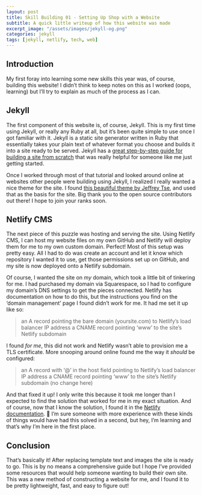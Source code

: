 ```yaml
---
layout: post
title: Skill Building 01 - Setting Up Shop with a Website
subtitle: A quick little writeup of how this website was made 
excerpt_image: "/assets/images/jekyll-og.png"
categories: jekyll
tags: [jekyll, netlify, tech, web]
---
```


## Introduction

My first foray into learning some new skills this year was, of course, building this website! I didn’t think to keep notes on this as I worked (oops, learning) but I’ll try to explain as much of the process as I can.

## Jekyll

The first component of this website is, of course, Jekyll. This is my first time using Jekyll, or really any Ruby at all, but it’s been quite simple to use once I got familiar with it. Jekyll is a static site generator written in Ruby that essentially takes your plain text of whatever format you choose and builds it into a site ready to be served. Jekyll has a [great step-by-step guide for building a site from scratch](https://jekyllrb.com/docs/step-by-step/01-setup/) that was really helpful for someone like me just getting started. 

Once I worked through most of that tutorial and looked around online at websites other people were building using Jekyll, I realized I really wanted a nice theme for the site. I found [this beautiful theme by Jeffrey Tse](https://github.com/jeffreytse/jekyll-theme-yat), and used that as the basis for the site. Big thank you to the open source contributors out there! I hope to join your ranks soon. 

## Netlify CMS

The next piece of this puzzle was hosting and serving the site. Using Netlify CMS, I can host my website files on my own GitHub and Netlify will deploy them for me to my own custom domain. Perfect! Most of this setup was pretty easy. All I had to do was create an account and let it know which repository I wanted it to use, get those permissions set up on GitHub, and my site is now deployed onto a Netlify subdomain.

Of course, I wanted the site on *my* domain, which took a little bit of tinkering for me. I had purchased my domain via Squarespace, so I had to configure my domain’s DNS settings to get the pieces connected. Netlify has documentation on how to do this, but the instructions you find on the ‘domain management’ page I found didn’t work for me. It had me set it up like so:

>an A record pointing the bare domain (yoursite.com) to Netlify’s load balancer IP address
>a CNAME record pointing ‘www’ to the site’s Netlify subdomain

I found *for me*, this did not work and Netlify wasn’t able to provision me a TLS certificate. More snooping around online found me the way it *should* be configured:

>an A record with ‘@’ in the host field pointing to Netlify’s load balancer IP address
>a CNAME record pointing ‘www’ to the site’s Netlify subdomain (no change here)

And that fixed it up! I only write this because it took me longer than I expected to find the solution that worked for me in my exact situation. And of course, now that I know the solution, I found it in the [Netlify documentation](https://docs.netlify.com/domains-https/custom-domains/). 🤦 I’m sure someone with more experience with these kinds of things would have had this solved in a second, but hey, I’m learning and that’s why I’m here in the first place. 

## Conclusion

That’s basically it! After replacing template text and images the site is ready to go. This is by no means a comprehensive guide but I hope I’ve provided some resources that would help someone wanting to build their own site. This was a new method of constructing a website for me, and I found it to be pretty lightweight, fast, and easy to figure out! 
